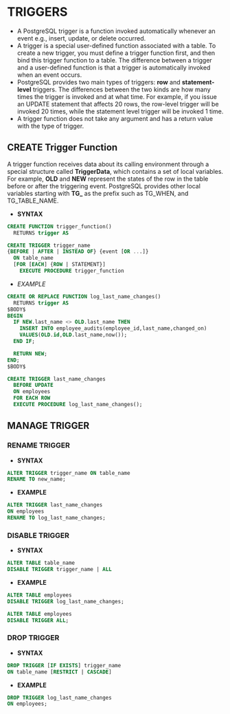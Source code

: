 # TRIGGERS

* A PostgreSQL trigger is a function invoked automatically whenever an event e.g., insert, update, or delete occurred.
* A trigger is a special user-defined function associated with a table. To create a new trigger, you must define a trigger function first, and then bind this trigger function to a table. The difference between a trigger and a user-defined function is that a trigger is automatically invoked when an event occurs.
* PostgreSQL provides two main types of triggers: **row** and **statement-level** triggers. The differences between the two kinds are how many times the trigger is invoked and at what time. For example, if you issue an UPDATE statement that affects 20 rows, the row-level trigger will be invoked 20 times, while the statement level trigger will be invoked 1 time.
* A trigger function does not take any argument and has a return value with the type of trigger.

## CREATE Trigger Function

A trigger function receives data about its calling environment through a special structure called **TriggerData**, which contains a set of local variables. For example, **OLD** and **NEW** represent the states of the row in the table before or after the triggering event.
PostgreSQL provides other local variables starting with **TG_** as the prefix such as TG_WHEN, and TG_TABLE_NAME.

* **SYNTAX**

```SQL
CREATE FUNCTION trigger_function()
  RETURNS trigger AS
```

```SQL
CREATE TRIGGER trigger_name
{BEFORE | AFTER | INSTEAD OF} {event [OR ...]}
  ON table_name
  [FOR [EACH] {ROW | STATEMENT}]
    EXECUTE PROCEDURE trigger_function
```

* *EXAMPLE*

```SQL
CREATE OR REPLACE FUNCTION log_last_name_changes()
  RETURNS trigger AS
$BODY$
BEGIN
  IF NEW.last_name <> OLD.last_name THEN
    INSERT INTO employee_audits(employee_id,last_name,changed_on)
    VALUES(OLD.id,OLD.last_name,now());
  END IF;

  RETURN NEW;
END;
$BODY$
```

```SQL
CREATE TRIGGER last_name_changes
  BEFORE UPDATE
  ON employees
  FOR EACH ROW
  EXECUTE PROCEDURE log_last_name_changes();
```

## MANAGE TRIGGER

### RENAME TRIGGER

* **SYNTAX**

```SQL
ALTER TRIGGER trigger_name ON table_name
RENAME TO new_name;
```

* **EXAMPLE**

```SQL
ALTER TRIGGER last_name_changes
ON employees
RENAME TO log_last_name_changes;
```

### DISABLE TRIGGER

* **SYNTAX**

```SQL
ALTER TABLE table_name
DISABLE TRIGGER trigger_name | ALL
```

* **EXAMPLE**

```SQL
ALTER TABLE employees
DISABLE TRIGGER log_last_name_changes;
```

```SQL
ALTER TABLE employees
DISABLE TRIGGER ALL;
```

### DROP TRIGGER

* **SYNTAX**

```SQL
DROP TRIGGER [IF EXISTS] trigger_name
ON table_name [RESTRICT | CASCADE]
```

* **EXAMPLE**

```SQL
DROP TRIGGER log_last_name_changes
ON employees;
```
